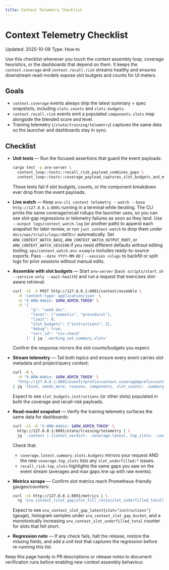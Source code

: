```yaml
---
title: Context Telemetry Checklist
---
```


# Context Telemetry Checklist
Updated: 2025-10-09
Type: How‑to

Use this checklist whenever you touch the context assembly loop, coverage heuristics, or the dashboards that depend on them. It keeps the `context.coverage` and `context.recall.risk` streams healthy and ensures downstream read-models expose slot budgets and counts for UI meters.

## Goals
- `context.coverage` events always ship the latest summary + spec snapshots, including `slots.counts` and `slots.budgets`.
- `context.recall.risk` events emit a populated `components.slots` map alongside the blended score and level.
- Training telemetry (`/state/training/telemetry`) captures the same data so the launcher and dashboards stay in sync.

## Checklist

- **Unit tests** — Run the focused assertions that guard the event payloads:
  ```bash
  cargo test -p arw-server \
    context_loop::tests::recall_risk_payload_combines_gaps \
    context_loop::tests::coverage_payload_captures_slot_budgets_and_metadata
  ```
  These tests fail if slot budgets, counts, or the component breakdown ever drop from the event payloads.
- **Live watch** — Keep `arw-cli context telemetry --watch --base http://127.0.0.1:8091` running in a terminal while iterating. The CLI prints the same coverage/recall rollups the launcher uses, so you can see slot-gap regressions or telemetry failures as soon as they land. Use `--output logs/context_watch.log` (or another path) to append each snapshot for later review, or run `just context-watch` to drop them under `docs/ops/trials/logs/<DATE>/` automatically. Set `ARW_CONTEXT_WATCH_BASE`, `ARW_CONTEXT_WATCH_OUTPUT_ROOT`, or `ARW_CONTEXT_WATCH_SESSION` if you need different defaults without editing tooling; `ops/context_watch.env.example` includes ready-to-source exports. Pass `--date YYYY-MM-DD` / `--session <slug>` to backfill or split logs for prior sessions without manual edits.

- **Assemble with slot budgets** — Start `arw-server` (`bash scripts/start.sh --service-only --wait-health`) and run a request that exercises slot-aware retrieval:
  ```bash
  curl -sS -X POST http://127.0.0.1:8091/context/assemble \
    -H 'content-type: application/json' \
    -H "X-ARW-Admin: $ARW_ADMIN_TOKEN" \
    -d '{
          "q": "seed doc",
          "lanes": ["semantic", "procedural"],
          "limit": 8,
          "slot_budgets": {"instructions": 2},
          "debug": true,
          "corr_id": "ctx-check"
        }' | jq '.working_set.summary.slots'
  ```
  Confirm the response mirrors the slot counts/budgets you expect.

- **Stream telemetry** — Tail both topics and ensure every event carries slot metadata and project/query context:
  ```bash
  curl -N \
    -H "X-ARW-Admin: $ARW_ADMIN_TOKEN" \
    "http://127.0.0.1:8091/events?prefix=context.coverage&prefix=context.recall.risk&replay=3" \
  | jq '{kind, needs_more, reasons, components, slot_counts: .summary.slots.counts, slot_budgets: .summary.slots.budgets}'
  ```
  Expect to see `slot_budgets.instructions` (or other slots) populated in both the coverage and recall-risk payloads.

- **Read-model snapshot** — Verify the training telemetry surfaces the same data for dashboards:
  ```bash
  curl -sS -H "X-ARW-Admin: $ARW_ADMIN_TOKEN" \
    http://127.0.0.1:8091/state/training/telemetry | \
    jq '.context | {latest_verdict: .coverage.latest, top_slots: .coverage.top_slots, recall_rollup: .recall_risk}'
  ```
  Check that:
  - `coverage.latest.summary.slots.budgets` mirrors your request AND the new `coverage.top_slots` lists any `slot_underfilled:*` issues.
  - `recall_risk.top_slots` highlights the same gaps you saw on the event stream (averages and max gaps line up with raw events).

- **Metrics scrape** — Confirm slot metrics reach Prometheus-friendly gauges/counters:
  ```bash
  curl -sS http://127.0.0.1:8091/metrics | \
    rg 'arw_context_(slot_gap|slot_fill_ratio|slot_underfilled_total)'
  ```
  Expect to see `arw_context_slot_gap_latest{slot="instructions"}` (gauge), histogram samples under `arw_context_slot_gap_bucket`, and a monotonically increasing `arw_context_slot_underfilled_total` counter for slots that fell short.

- **Regression note** — If any check fails, halt the release, restore the missing fields, and add a unit test that captures the regression before re-running this list.

Keep this page handy in PR descriptions or release notes to document verification runs before enabling new context assembly behaviour.
